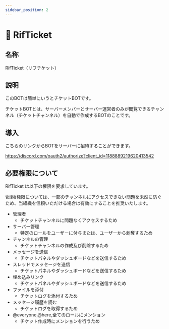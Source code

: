 ```yaml
---
sidebar_position: 2
---
```


# 🤖 RifTicket

## 名称

RifTicket（リフチケット）

## 説明

このBOTは簡単にいうとチケットBOTです。

チケットBOTとは、サーバーメンバーとサーバー運営者のみが閲覧できるチャンネル（チケットチャンネル）を自動で作成するBOTのことです。

## 導入

こちらのリンクからBOTをサーバーに招待することができます。

https://discord.com/oauth2/authorize?client_id=1188889219620413542

## 必要権限について

RifTicket は以下の権限を要求しています。

`管理者`権限については、一部のチャンネルにアクセスできない問題を未然に防ぐため、当組織を信頼いただける場合は有効にすることを推奨いたします。

- 管理者
    - チケットチャンネルに問題なくアクセスするため
- サーバー管理
    - 特定のロールをユーザーに付与または、ユーザーから剥奪するため
- チャンネルの管理
    - チケットチャンネルの作成及び削除するため
- メッセージを送信
    - チケットパネルやダッシュボードなどを送信するため
- スレッドでメッセージを送信
    - チケットパネルやダッシュボードなどを送信するため
- 埋め込みリンク
    - チケットパネルやダッシュボードなどを送信するため
- ファイルを添付
    - チケットログを添付するため
- メッセージ履歴を読む
    - チケットログを取得するため
- @everyone,@here,全てのロールにメンション
    - チケット作成時にメンションを行うため
